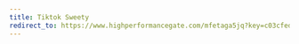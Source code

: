 ```yaml
---
title: Tiktok Sweety
redirect_to: https://www.highperformancegate.com/mfetaga5jq?key=c03cfedcf6388f911dce716f063a8d5e
---
```

